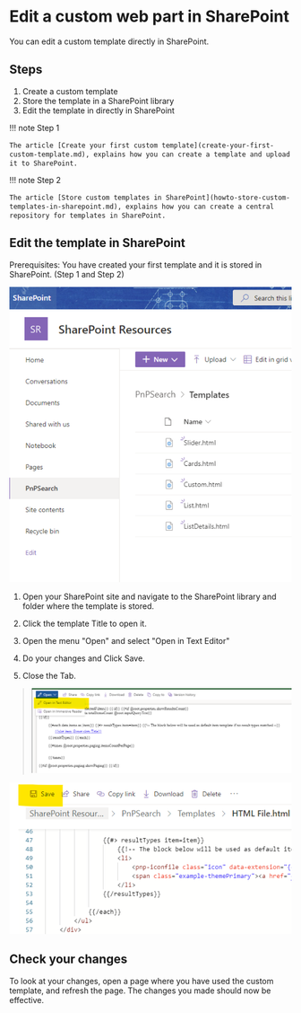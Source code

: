 # Edit a custom web part in SharePoint

You can edit a custom template directly in SharePoint.

## Steps

1. Create a custom template
2. Store the template in a SharePoint library
3. Edit the template in directly in SharePoint

!!! note
    Step 1

    The article [Create your first custom template](create-your-first-custom-template.md), explains how you can create a template and upload it to SharePoint.

!!! note
    Step 2

    The article [Store custom templates in SharePoint](howto-store-custom-templates-in-sharepoint.md), explains how you can create a central repository for templates in SharePoint.

## Edit the template in SharePoint

Prerequisites: You have created your first template and it is stored in SharePoint. (Step 1 and Step 2)

![SharePoint Resource Library](assets/store-custom-templates-in-sharepoint/sharepoint-resources-lib.png)

1. Open your SharePoint site and navigate to the SharePoint library and folder where the template is stored.

2. Click the template Title to open it.

3. Open the menu "Open" and select "Open in Text Editor"

4. Do your changes and Click Save.

5. Close the Tab.

>![How to click the open in text editor](assets/edit-custom-templates-in-sharepoint/open_htmlfile-in-text-editor.png)

![How to save the changes](assets/edit-custom-templates-in-sharepoint/save_the-changed-file.png)

## Check your changes

To look at your changes, open a page where you have used the custom template, and refresh the page. The changes you made should now be effective.
